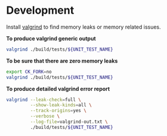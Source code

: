# Development

Install [valgrind](http://valgrind.org/) to find memory leaks or memory related issues.

**To produce valgrind generic output**
```bash
valgrind ./build/tests/${UNIT_TEST_NAME}
```

**To be sure that there are zero memory leaks**
```bash
export CK_FORK=no
valgrind ./build/tests/${UNIT_TEST_NAME}
```

**To produce detailed valgrind error report**
```bash
valgrind --leak-check=full \
         --show-leak-kinds=all \
         --track-origins=yes \
         --verbose \
         --log-file=valgrind-out.txt \
         ./build/tests/${UNIT_TEST_NAME}
```
